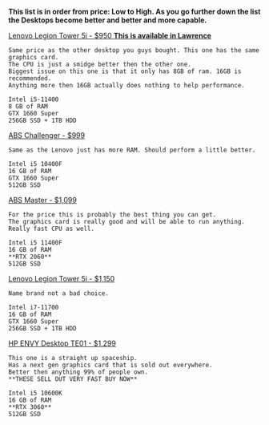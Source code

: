 <!--- https://akirameru.github.io/list/ -->
**This list is in order from price: Low to High. 
As you go further down the list the Desktops become better and better and more capable.**


[Lenovo Legion Tower 5i - $950 
**This is available in Lawrence**](https://www.bestbuy.com/site/lenovo-legion-tower-5i-gaming-desktop-intel-core-i5-11400-8gb-memory-nvidia-geforce-gtx-1660-super-256gb-ssd-1tb-hdd-raven-black/6453877.p?skuId=6453877)
```
Same price as the other desktop you guys bought. This one has the same graphics card.
The CPU is just a smidge better then the other one.
Biggest issue on this one is that it only has 8GB of ram. 16GB is recommended.
Anything more then 16GB actually does nothing to help performance.

Intel i5-11400
8 GB of RAM
GTX 1660 Super
256GB SSD + 1TB HDD
```

[ABS Challenger - $999](https://www.newegg.com/abs-ali491/p/N82E16883360086?quicklink=true)
```
Same as the Lenovo just has more RAM. Should perform a little better.

Intel i5 10400F
16 GB of RAM
GTX 1660 Super
512GB SSD
```

[ABS Master - $1,099](https://www.newegg.com/abs-ali524/p/N82E16883360129)
```
For the price this is probably the best thing you can get.
The graphics card is really good and will be able to run anything. 
Really fast CPU as well.

Intel i5 11400F
16 GB of RAM
**RTX 2060**
512GB SSD
```

[Lenovo Legion Tower 5i - $1,150](https://www.bestbuy.com/site/lenovo-legion-tower-5i-gaming-desktop-intel-core-i7-11700-16gb-memory-nvidia-geforce-gtx-1660-super-256gb-ssd-1tb-hdd-raven-black/6453878.p?skuId=6453878)
```
Name brand not a bad choice.

Intel i7-11700
16 GB of RAM
GTX 1660 Super
256GB SSD + 1TB HDD
```

[HP ENVY Desktop TE01 - $1,299](https://www.hp.com/us-en/shop/pdp/hp-envy-desktop-te01-2275xtbundle-pc)
```
This one is a straight up spaceship.
Has a next gen graphics card that is sold out everywhere.
Better then anything 99% of people own.
**THESE SELL OUT VERY FAST BUY NOW**

Intel i5 10600K 
16 GB of RAM
**RTX 3060**
512GB SSD
```

